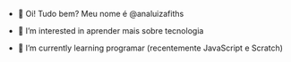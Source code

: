 - 👋 Oi! Tudo bem? Meu nome é  @analuizafiths

- 👀 I’m interested in aprender mais sobre tecnologia

- 🌱 I’m currently learning programar (recentemente JavaScript e Scratch)


